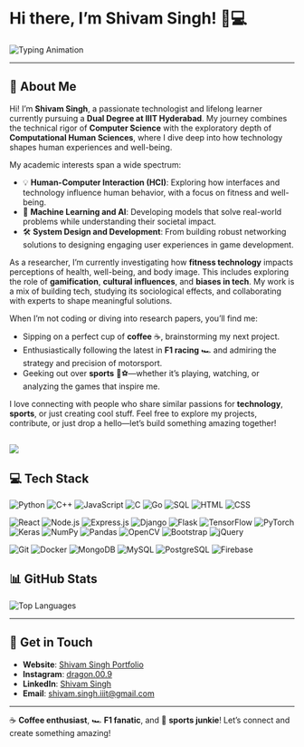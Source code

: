 # Hi there, I’m **Shivam Singh**! 👋💻  

![Typing Animation](https://readme-typing-svg.herokuapp.com?font=Roboto&size=30&color=F77B93&center=true&vCenter=true&width=800&lines=Developer+%7C+Tech+Enthusiast+%7C+F1+Fan;Passionate+about+CS%2C+ML%2C+and+HCI;Welcome+to+my+GitHub+profile!)  

---

## 🌟 **About Me**  

Hi! I’m **Shivam Singh**, a passionate technologist and lifelong learner currently pursuing a **Dual Degree at IIIT Hyderabad**. My journey combines the technical rigor of **Computer Science** with the exploratory depth of **Computational Human Sciences**, where I dive deep into how technology shapes human experiences and well-being.  

My academic interests span a wide spectrum:  
- 💡 **Human-Computer Interaction (HCI)**: Exploring how interfaces and technology influence human behavior, with a focus on fitness and well-being.  
- 🤖 **Machine Learning and AI**: Developing models that solve real-world problems while understanding their societal impact.  
- 🛠️ **System Design and Development**: From building robust networking solutions to designing engaging user experiences in game development.  

As a researcher, I’m currently investigating how **fitness technology** impacts perceptions of health, well-being, and body image. This includes exploring the role of **gamification**, **cultural influences**, and **biases in tech**. My work is a mix of building tech, studying its sociological effects, and collaborating with experts to shape meaningful solutions.  

When I’m not coding or diving into research papers, you’ll find me:  
- Sipping on a perfect cup of **coffee** ☕, brainstorming my next project.  
- Enthusiastically following the latest in **F1 racing** 🏎️ and admiring the strategy and precision of motorsport.  
- Geeking out over **sports** 🏀⚽—whether it’s playing, watching, or analyzing the games that inspire me.  

I love connecting with people who share similar passions for **technology**, **sports**, or just creating cool stuff. Feel free to explore my projects, contribute, or just drop a hello—let’s build something amazing together!  

[![](https://komarev.com/ghpvc/?username=ShivamS-9)](https://komarev.com/ghpvc/?username=ShivamS-9)
---

## 💻 **Tech Stack**

 ![Python](https://img.shields.io/badge/Python-3776AB?style=for-the-badge&logo=python&logoColor=white) ![C++](https://img.shields.io/badge/C%2B%2B-00599C?style=for-the-badge&logo=cplusplus&logoColor=white) ![JavaScript](https://img.shields.io/badge/JavaScript-F7DF1E?style=for-the-badge&logo=javascript&logoColor=black) ![C](https://img.shields.io/badge/C-00599C?style=for-the-badge&logo=c&logoColor=white) ![Go](https://img.shields.io/badge/Go-00ADD8?style=for-the-badge&logo=go&logoColor=white) ![SQL](https://img.shields.io/badge/SQL-4479A1?style=for-the-badge&logo=postgresql&logoColor=white) ![HTML](https://img.shields.io/badge/HTML5-E34F26?style=for-the-badge&logo=html5&logoColor=white) ![CSS](https://img.shields.io/badge/CSS3-1572B6?style=for-the-badge&logo=css3&logoColor=white)  

 ![React](https://img.shields.io/badge/React-20232A?style=for-the-badge&logo=react&logoColor=61DAFB) ![Node.js](https://img.shields.io/badge/Node.js-339933?style=for-the-badge&logo=nodedotjs&logoColor=white) ![Express.js](https://img.shields.io/badge/Express.js-000000?style=for-the-badge&logo=express&logoColor=white) ![Django](https://img.shields.io/badge/Django-092D1F?style=for-the-badge&logo=django&logoColor=white) ![Flask](https://img.shields.io/badge/Flask-000000?style=for-the-badge&logo=flask&logoColor=white) ![TensorFlow](https://img.shields.io/badge/TensorFlow-FF6F00?style=for-the-badge&logo=tensorflow&logoColor=white) ![PyTorch](https://img.shields.io/badge/PyTorch-EE4C2C?style=for-the-badge&logo=pytorch&logoColor=white) ![Keras](https://img.shields.io/badge/Keras-FF2A00?style=for-the-badge&logo=keras&logoColor=white) ![NumPy](https://img.shields.io/badge/NumPy-013243?style=for-the-badge&logo=numpy&logoColor=white) ![Pandas](https://img.shields.io/badge/Pandas-150458?style=for-the-badge&logo=pandas&logoColor=white) ![OpenCV](https://img.shields.io/badge/OpenCV-5C3C6B?style=for-the-badge&logo=opencv&logoColor=white) ![Bootstrap](https://img.shields.io/badge/Bootstrap-7952B3?style=for-the-badge&logo=bootstrap&logoColor=white) ![jQuery](https://img.shields.io/badge/jQuery-0769AD?style=for-the-badge&logo=jquery&logoColor=white)  

 ![Git](https://img.shields.io/badge/Git-F05032?style=for-the-badge&logo=git&logoColor=white) ![Docker](https://img.shields.io/badge/Docker-2496ED?style=for-the-badge&logo=docker&logoColor=white) ![MongoDB](https://img.shields.io/badge/MongoDB-47A248?style=for-the-badge&logo=mongodb&logoColor=white) ![MySQL](https://img.shields.io/badge/MySQL-4479A1?style=for-the-badge&logo=mysql&logoColor=white) ![PostgreSQL](https://img.shields.io/badge/PostgreSQL-336791?style=for-the-badge&logo=postgresql&logoColor=white) ![Firebase](https://img.shields.io/badge/Firebase-FFCA28?style=for-the-badge&logo=firebase&logoColor=white)
  

## 📊 **GitHub Stats**  
![Top Languages](https://github-readme-stats.vercel.app/api/top-langs/?username=ShivamS-9&layout=compact&theme=radical)  

---

## 🔗 **Get in Touch**  
- **Website**: [Shivam Singh Portfolio](https://shivams-9.github.io/)
- **Instagram**: [dragon.00.9](https://www.instagram.com/dragon.00.9)  
- **LinkedIn**: [Shivam Singh](https://www.linkedin.com/in/shivam-singh9204/)  
- **Email**: [shivam.singh.iiit@gmail.com](mailto:shivam.singh.iiit@gmail.com)


---

☕ **Coffee enthusiast**, 🏎️ **F1 fanatic**, and 🏀 **sports junkie**! Let’s connect and create something amazing!  
